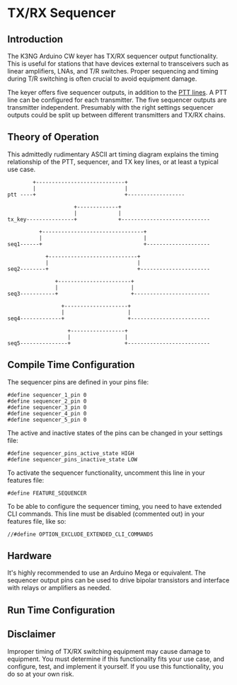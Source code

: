 # TX/RX Sequencer

## Introduction

The K3NG Arduino CW keyer has TX/RX sequencer output functionality.  This is useful for stations that have devices external to transceivers such as linear amplifiers, LNAs, and T/R switches.  Proper sequencing and timing during T/R switching is often crucial to avoid equipment damage.

The keyer offers five sequencer outputs, in addition to the [PTT lines](https://github.com/k3ng/k3ng_cw_keyer/wiki/225-Sidetone,-PTT,-and-TX-Key-Lines).  A PTT line can be configured for each transmitter.  The five sequencer outputs are transmitter independent.  Presumably with the right settings sequencer outputs could be split up between different transmitters and TX/RX chains.

## Theory of Operation

This admittedly rudimentary ASCII art timing diagram explains the timing relationship of the PTT, sequencer, and TX key lines, or at least a typical use case.

            +----------------------------+
            |                            |
    ptt ----+                            +------------------

                         +-------------+
                         |             |
    tx_key---------------+             +----------------------------

              +--------------------------------+
              |                                |
    seq1------+                                +--------------------

                +----------------------------+
                |                            |
    seq2--------+                            +----------------------

                   +-----------------------+
                   |                       |
    seq3-----------+                       +------------------------

                     +--------------------+
                     |                    |
    seq4-------------+                    +-------------------------

                       +-----------------+
                       |                 |
    seq5---------------+                 +--------------------------




## Compile Time Configuration

The sequencer pins are defined in your pins file:

    #define sequencer_1_pin 0
    #define sequencer_2_pin 0
    #define sequencer_3_pin 0
    #define sequencer_4_pin 0
    #define sequencer_5_pin 0

The active and inactive states of the pins can be changed in your settings file:

    #define sequencer_pins_active_state HIGH
    #define sequencer_pins_inactive_state LOW

To activate the sequencer functionality, uncomment this line in your features file:

    #define FEATURE_SEQUENCER

To be able to configure the sequencer timing, you need to have extended CLI commands.  This line must be disabled (commented out) in your features file, like so:

    //#define OPTION_EXCLUDE_EXTENDED_CLI_COMMANDS

## Hardware

It's highly recommended to use an Arduino Mega or equivalent.  The sequencer output pins can be used to drive bipolar transistors and interface with relays or amplifiers as needed.

## Run Time Configuration



## Disclaimer

Improper timing of TX/RX switching equipment may cause damage to equipment.  You must determine if this functionality fits your use case, and configure, test, and implement it yourself.  If you use this functionality, you do so at your own risk. 
